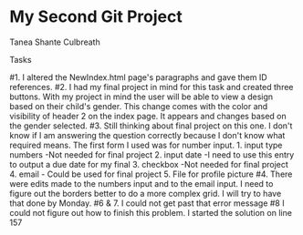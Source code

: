 # My Second Git Project
Tanea Shante Culbreath

Tasks

#1.  I altered the NewIndex.html page's paragraphs and gave them ID references.
#2.  I had my final project in mind for this task and created three buttons.  With my project in mind the user will be able to view a design based on their child's gender. This change comes with the color and visibility of header 2 on the index page.  It appears and changes based on the gender selected. 
#3. Still thinking about final project on this one. I don't know if I am answering the question correctly because I don't know what required means.  The first form I used was for number input. 
    1. input type numbers
        -Not needed for final project
    2. input date
        -I need to use this entry to output a due date for my final
    3. checkbox
        -Not needed for final project
    4. email
        - Could be used for final project
    5. File for profile picture
 #4. There were edits made to the numbers input and to the email input.  I need to figure out the borders better to do a more complex grid.  I will try to have that done by Monday. 
 #6 & 7.  I could not get past that error message
 #8 I could not figure out how to finish this problem.  I started the solution on line 157